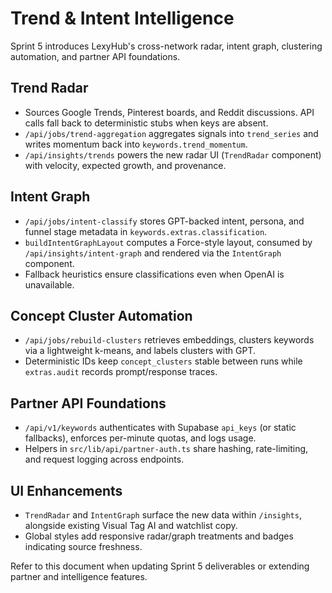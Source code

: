 # Trend & Intent Intelligence

Sprint 5 introduces LexyHub's cross-network radar, intent graph, clustering automation, and partner API foundations.

## Trend Radar
- Sources Google Trends, Pinterest boards, and Reddit discussions. API calls fall back to deterministic stubs when keys are
  absent.
- `/api/jobs/trend-aggregation` aggregates signals into `trend_series` and writes momentum back into `keywords.trend_momentum`.
- `/api/insights/trends` powers the new radar UI (`TrendRadar` component) with velocity, expected growth, and provenance.

## Intent Graph
- `/api/jobs/intent-classify` stores GPT-backed intent, persona, and funnel stage metadata in `keywords.extras.classification`.
- `buildIntentGraphLayout` computes a Force-style layout, consumed by `/api/insights/intent-graph` and rendered via the
  `IntentGraph` component.
- Fallback heuristics ensure classifications even when OpenAI is unavailable.

## Concept Cluster Automation
- `/api/jobs/rebuild-clusters` retrieves embeddings, clusters keywords via a lightweight k-means, and labels clusters with GPT.
- Deterministic IDs keep `concept_clusters` stable between runs while `extras.audit` records prompt/response traces.

## Partner API Foundations
- `/api/v1/keywords` authenticates with Supabase `api_keys` (or static fallbacks), enforces per-minute quotas, and logs usage.
- Helpers in `src/lib/api/partner-auth.ts` share hashing, rate-limiting, and request logging across endpoints.

## UI Enhancements
- `TrendRadar` and `IntentGraph` surface the new data within `/insights`, alongside existing Visual Tag AI and watchlist copy.
- Global styles add responsive radar/graph treatments and badges indicating source freshness.

Refer to this document when updating Sprint 5 deliverables or extending partner and intelligence features.
